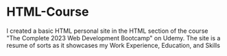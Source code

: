 # HTML-Course
I created a basic HTML personal site in the HTML section of the course "The Complete 2023 Web Development Bootcamp" on Udemy.
The site is a resume of sorts as it showcases my Work Experience, Education, and Skills
